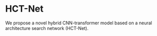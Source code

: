 # HCT-Net
We propose a novel hybrid CNN-transformer model based on a neural architecture search network (HCT-Net).
